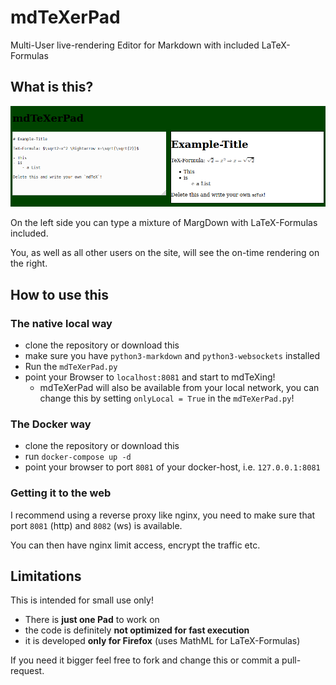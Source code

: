 # mdTeXerPad
Multi-User live-rendering Editor for Markdown with included LaTeX-Formulas

## What is this?

![Screenshot of mdTeXerPad](mdTeXerPad.png)

On the left side you can type a mixture of MargDown with LaTeX-Formulas included.

You, as well as all other users on the site, will see the on-time rendering on the right.

## How to use this

### The native local way

- clone the repository or download this
- make sure you have `python3-markdown` and `python3-websockets` installed
- Run the `mdTeXerPad.py`
- point your Browser to `localhost:8081` and start to mdTeXing!
    - mdTeXerPad will also be available from your local network, you can change this by setting `onlyLocal = True` in the `mdTeXerPad.py`!

### The Docker way

- clone the repository or download this
- run `docker-compose up -d`
- point your browser to port `8081` of your docker-host, i.e. `127.0.0.1:8081`

### Getting it to the web

I recommend using a reverse proxy like nginx, you need to make sure that port `8081` (http) and `8082` (ws) is available.

You can then have nginx limit access, encrypt the traffic etc.

## Limitations

This is intended for small use only!

- There is **just one Pad** to work on
- the code is definitely **not optimized for fast execution**
- it is developed **only for Firefox** (uses MathML for LaTeX-Formulas)

If you need it bigger feel free to fork and change this or commit a pull-request.
